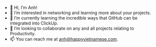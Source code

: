 - 👋  Hi, I’m Anh!
- 👀  I’m interested in networking and learning more about your projects.
- 🌱  I’m currently learning the incredible ways that GitHub can be integrated into ClickUp.
- 💞️  I’m looking to collaborate on any and all projects relating to Productivity.
- 📫  You can reach me at anh@happyvietnamese.com.

<!---
createwithanh/createwithanh is a ✨ special ✨ repository because its `README.md` (this file) appears on your GitHub profile.
You can click the Preview link to take a look at your changes.
--->
